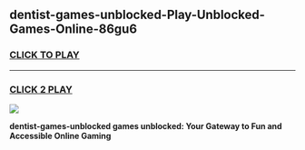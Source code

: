 
## dentist-games-unblocked-Play-Unblocked-Games-Online-86gu6
<h3>
<a href="https://premium76.site?title=dentist-games-unblocked&ref=25A">CLICK TO PLAY</a></h3>
<hr>

<h3>
<a href="https://premium76.site?title=dentist-games-unblocked&ref=25A">CLICK 2 PLAY</a>
  
</h3>

<a href="https://premium76.site?title=dentist-games-unblocked&ref=25A"><img src="https://clearcache.store/games.png"></a>


**dentist-games-unblocked games unblocked: Your Gateway to Fun and Accessible Online Gaming**
